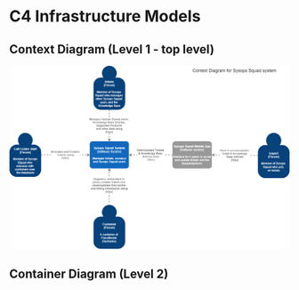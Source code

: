 # C4 Infrastructure Models

## Context Diagram (Level 1 - top level)

![ContextDiagram](images/ContextDiagram.png)

## Container Diagram (Level 2)

